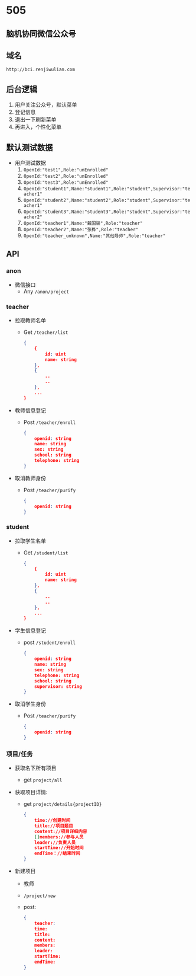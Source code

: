 # 505

## 脑机协同微信公众号

## 域名

`http://bci.renjiwulian.com`

## 后台逻辑

1. 用户关注公众号，默认菜单
1. 登记信息
1. 退出一下刷新菜单
1. 再进入，个性化菜单

## 默认测试数据

- 用户测试数据
    1. `OpenId:"test1",Role:"unEnrolled"`
    1. `OpenId:"test2",Role:"unEnrolled"`
    1. `OpenId:"test3",Role:"unEnrolled"`
    1. `OpenId:"student1",Name:"student1",Role:"student",Supervisor:"teacher1"`
    1. `OpenId:"student2",Name:"student2",Role:"student",Supervisor:"teacher1"`
    1. `OpenId:"student3",Name:"student3",Role:"student",Supervisor:"teacher2"`
    1. `OpenId:"teacher1",Name:"戴国骏",Role:"teacher"`
    1. `OpenId:"teacher2",Name:"张桦",Role:"teacher"`
    1. `OpenId:"teacher_unknown",Name:"其他导师",Role:"teacher"`

## API

### anon

- 微信接口
    - Any `/anon/project`

### teacher

- 拉取教师名单
    - Get `/teacher/list`

        ```json
        {
            {
                id: uint
                name: string
            },
            {
                ..
                ..
            },
            ...
        }
        ```

- 教师信息登记
    - Post `/teacher/enroll`

        ```json
        {
            openid: string
            name: string
            sex: string
            school: string
            telephone: string
        }
        ```

- 取消教师身份
    - Post `/teacher/purify`

        ```json
        {
            openid: string
        }
        ```

### student

- 拉取学生名单
    - Get `/student/list`

        ```json
        {
            {
                id: uint
                name: string
            },
            {
                ..
                ..
            },
            ...
        }
        ```

- 学生信息登记
    - post `/student/enroll`

        ```json
        {
            openid: string
            name: string
            sex: string
            telephone: string
            school: string
            supervisor: string
        }
        ```

- 取消学生身份
    - Post `/teacher/purify`

        ```json
        {
            openid: string
        }
        ```

### 项目/任务

- 获取名下所有项目
    - get `project/all`
- 获取项目详情:
    - get `project/details{projectID}`

        ```json
        {
            time://创建时间
            title://项目题目
            content://项目详细内容
            []members://参与人员
            leader://负责人员
            startTime://开始时间
            endTime：//结束时间
        }
        ```

- 新建项目
    - 教师
    - `/project/new`
    - post:

        ```json
        {
            teacher:
            time:
            title:
            content:
            members:
            leader:
            startTime:
            endTime:
        }
        ```